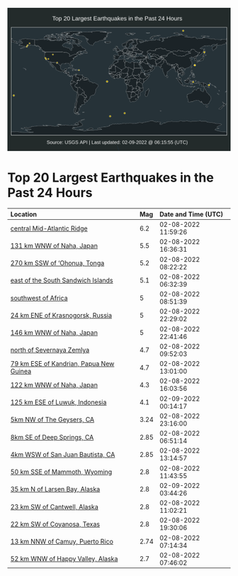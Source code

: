 ![Map](./map.png)

# Top 20 Largest Earthquakes in the Past 24 Hours

| Location | Mag | Date and Time (UTC) |
|:---|:---|:---|
| [central Mid-Atlantic Ridge](https://earthquake.usgs.gov/earthquakes/eventpage/us7000gj2g) | 6.2 | 02-08-2022 11:59:26 |
| [131 km WNW of Naha, Japan](https://earthquake.usgs.gov/earthquakes/eventpage/us7000gj4q) | 5.5 | 02-08-2022 16:36:31 |
| [270 km SSW of ‘Ohonua, Tonga](https://earthquake.usgs.gov/earthquakes/eventpage/us7000gj1n) | 5.2 | 02-08-2022 08:22:22 |
| [east of the South Sandwich Islands](https://earthquake.usgs.gov/earthquakes/eventpage/us7000gj10) | 5.1 | 02-08-2022 06:32:39 |
| [southwest of Africa](https://earthquake.usgs.gov/earthquakes/eventpage/us7000gj1q) | 5 | 02-08-2022 08:51:39 |
| [24 km ENE of Krasnogorsk, Russia](https://earthquake.usgs.gov/earthquakes/eventpage/us7000gj7i) | 5 | 02-08-2022 22:29:02 |
| [146 km WNW of Naha, Japan](https://earthquake.usgs.gov/earthquakes/eventpage/us7000gj7l) | 5 | 02-08-2022 22:41:46 |
| [north of Severnaya Zemlya](https://earthquake.usgs.gov/earthquakes/eventpage/us7000gj20) | 4.7 | 02-08-2022 09:52:03 |
| [79 km ESE of Kandrian, Papua New Guinea](https://earthquake.usgs.gov/earthquakes/eventpage/us7000gj2p) | 4.7 | 02-08-2022 13:01:00 |
| [122 km WNW of Naha, Japan](https://earthquake.usgs.gov/earthquakes/eventpage/us7000gj3z) | 4.3 | 02-08-2022 16:03:56 |
| [125 km ESE of Luwuk, Indonesia](https://earthquake.usgs.gov/earthquakes/eventpage/us7000gj81) | 4.1 | 02-09-2022 00:14:17 |
| [5km NW of The Geysers, CA](https://earthquake.usgs.gov/earthquakes/eventpage/nc73690166) | 3.24 | 02-08-2022 23:16:00 |
| [8km SE of Deep Springs, CA](https://earthquake.usgs.gov/earthquakes/eventpage/nc73689936) | 2.85 | 02-08-2022 06:51:14 |
| [4km WSW of San Juan Bautista, CA](https://earthquake.usgs.gov/earthquakes/eventpage/nc73690016) | 2.85 | 02-08-2022 13:14:57 |
| [50 km SSE of Mammoth, Wyoming](https://earthquake.usgs.gov/earthquakes/eventpage/uu60480922) | 2.8 | 02-08-2022 11:43:55 |
| [35 km N of Larsen Bay, Alaska](https://earthquake.usgs.gov/earthquakes/eventpage/ak0221u7jo2j) | 2.8 | 02-09-2022 03:44:26 |
| [23 km SW of Cantwell, Alaska](https://earthquake.usgs.gov/earthquakes/eventpage/ak0221soiry4) | 2.8 | 02-08-2022 11:02:21 |
| [22 km SW of Coyanosa, Texas](https://earthquake.usgs.gov/earthquakes/eventpage/tx2022csxs) | 2.8 | 02-08-2022 19:30:06 |
| [13 km NNW of Camuy, Puerto Rico](https://earthquake.usgs.gov/earthquakes/eventpage/pr71333513) | 2.74 | 02-08-2022 07:14:34 |
| [52 km WNW of Happy Valley, Alaska](https://earthquake.usgs.gov/earthquakes/eventpage/ak0221smefo2) | 2.7 | 02-08-2022 07:46:02 |
